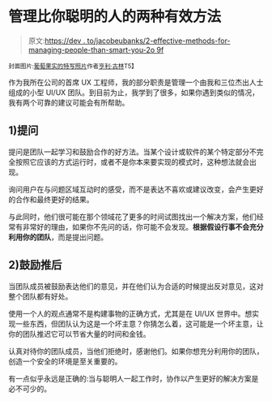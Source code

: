 # 管理比你聪明的人的两种有效方法

> 原文:[https://dev . to/jacobeubanks/2-effective-methods-for-managing-people-than-smart-you-2o 9f](https://dev.to/jacobeubanks/2-effective-methods-for-managing-people-who-are-smarter-than-you-2o9f)

<sup>封面图片:[葡萄果实的特写照片](https://www.pexels.com/photo/close-up-photo-of-grape-fruit-197907/)作者[亨利·古林](https://www.pexels.com/@henriguerin)T5】</sup>

作为我所在公司的首席 UX 工程师，我的部分职责是管理一个由我和三位杰出人士组成的小型 UI/UX 团队。到目前为止，我学到了很多，如果你遇到类似的情况，我有两个可靠的建议可能会有所帮助。

## [](#1-ask-questions)1)提问

提问是团队一起学习和鼓励合作的好方法。当某个设计或软件的某个特定部分不完全按照它应该的方式运行时，或者不是你本来要实现的模式时，这种想法就会出现。

询问用户在与问题区域互动时的感受，而不是表达不喜欢或建议改变，会产生更好的合作和最终更好的结果。

与此同时，他们很可能在那个领域花了更多的时间试图找出一个解决方案，他们经常有非常好的理由，如果你不先问的话，你可能不会发现。**根据假设行事不会充分利用你的团队**，而是提出问题。

## [](#2-encourage-pushback)2)鼓励推后

当团队成员被鼓励表达他们的意见，并在他们认为合适的时候提出反对意见，这对整个团队都有好处。

使用一个人的观点通常不是构建事物的正确方式，尤其是在 UI/UX 世界中。想实现一些东西，但团队认为这是一个坏主意？你猜怎么着，这可能是一个坏主意，让你的团队推迟它可以节省大量的时间和金钱。

认真对待你的团队成员，当他们拒绝时，感谢他们。如果你想充分利用你的团队，创造一个安全的环境是至关重要的。

有一点似乎永远是正确的:当与聪明人一起工作时，协作以产生更好的解决方案是必不可少的。